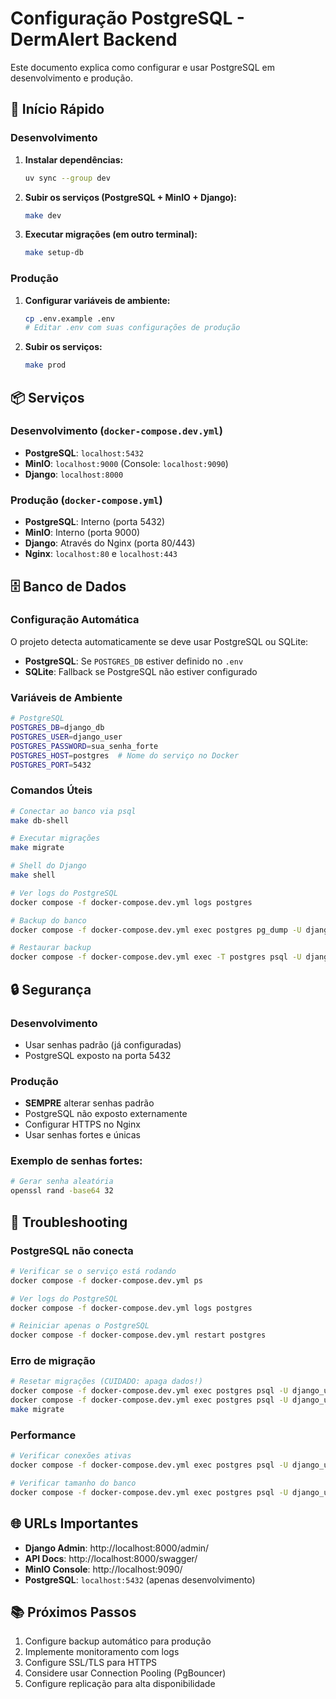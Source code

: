 # Configuração PostgreSQL - DermAlert Backend

Este documento explica como configurar e usar PostgreSQL em desenvolvimento e produção.

## 🚀 Início Rápido

### Desenvolvimento

1. **Instalar dependências:**
   ```bash
   uv sync --group dev
   ```

2. **Subir os serviços (PostgreSQL + MinIO + Django):**
   ```bash
   make dev
   ```

3. **Executar migrações (em outro terminal):**
   ```bash
   make setup-db
   ```

### Produção

1. **Configurar variáveis de ambiente:**
   ```bash
   cp .env.example .env
   # Editar .env com suas configurações de produção
   ```

2. **Subir os serviços:**
   ```bash
   make prod
   ```

## 📦 Serviços

### Desenvolvimento (`docker-compose.dev.yml`)
- **PostgreSQL**: `localhost:5432`
- **MinIO**: `localhost:9000` (Console: `localhost:9090`)
- **Django**: `localhost:8000`

### Produção (`docker-compose.yml`)
- **PostgreSQL**: Interno (porta 5432)
- **MinIO**: Interno (porta 9000)
- **Django**: Através do Nginx (porta 80/443)
- **Nginx**: `localhost:80` e `localhost:443`

## 🗄️ Banco de Dados

### Configuração Automática

O projeto detecta automaticamente se deve usar PostgreSQL ou SQLite:
- **PostgreSQL**: Se `POSTGRES_DB` estiver definido no `.env`
- **SQLite**: Fallback se PostgreSQL não estiver configurado

### Variáveis de Ambiente

```bash
# PostgreSQL
POSTGRES_DB=django_db
POSTGRES_USER=django_user
POSTGRES_PASSWORD=sua_senha_forte
POSTGRES_HOST=postgres  # Nome do serviço no Docker
POSTGRES_PORT=5432
```

### Comandos Úteis

```bash
# Conectar ao banco via psql
make db-shell

# Executar migrações
make migrate

# Shell do Django
make shell

# Ver logs do PostgreSQL
docker compose -f docker-compose.dev.yml logs postgres

# Backup do banco
docker compose -f docker-compose.dev.yml exec postgres pg_dump -U django_user django_db > backup.sql

# Restaurar backup
docker compose -f docker-compose.dev.yml exec -T postgres psql -U django_user django_db < backup.sql
```

## 🔒 Segurança

### Desenvolvimento
- Usar senhas padrão (já configuradas)
- PostgreSQL exposto na porta 5432

### Produção
- **SEMPRE** alterar senhas padrão
- PostgreSQL não exposto externamente
- Configurar HTTPS no Nginx
- Usar senhas fortes e únicas

### Exemplo de senhas fortes:
```bash
# Gerar senha aleatória
openssl rand -base64 32
```

## 🔧 Troubleshooting

### PostgreSQL não conecta
```bash
# Verificar se o serviço está rodando
docker compose -f docker-compose.dev.yml ps

# Ver logs do PostgreSQL
docker compose -f docker-compose.dev.yml logs postgres

# Reiniciar apenas o PostgreSQL
docker compose -f docker-compose.dev.yml restart postgres
```

### Erro de migração
```bash
# Resetar migrações (CUIDADO: apaga dados!)
docker compose -f docker-compose.dev.yml exec postgres psql -U django_user -c "DROP DATABASE django_db;"
docker compose -f docker-compose.dev.yml exec postgres psql -U django_user -c "CREATE DATABASE django_db;"
make migrate
```

### Performance
```bash
# Verificar conexões ativas
docker compose -f docker-compose.dev.yml exec postgres psql -U django_user django_db -c "SELECT * FROM pg_stat_activity;"

# Verificar tamanho do banco
docker compose -f docker-compose.dev.yml exec postgres psql -U django_user django_db -c "SELECT pg_size_pretty(pg_database_size('django_db'));"
```

## 🌐 URLs Importantes

- **Django Admin**: http://localhost:8000/admin/
- **API Docs**: http://localhost:8000/swagger/
- **MinIO Console**: http://localhost:9090/
- **PostgreSQL**: `localhost:5432` (apenas desenvolvimento)

## 📚 Próximos Passos

1. Configure backup automático para produção
2. Implemente monitoramento com logs
3. Configure SSL/TLS para HTTPS
4. Considere usar Connection Pooling (PgBouncer)
5. Configure replicação para alta disponibilidade
